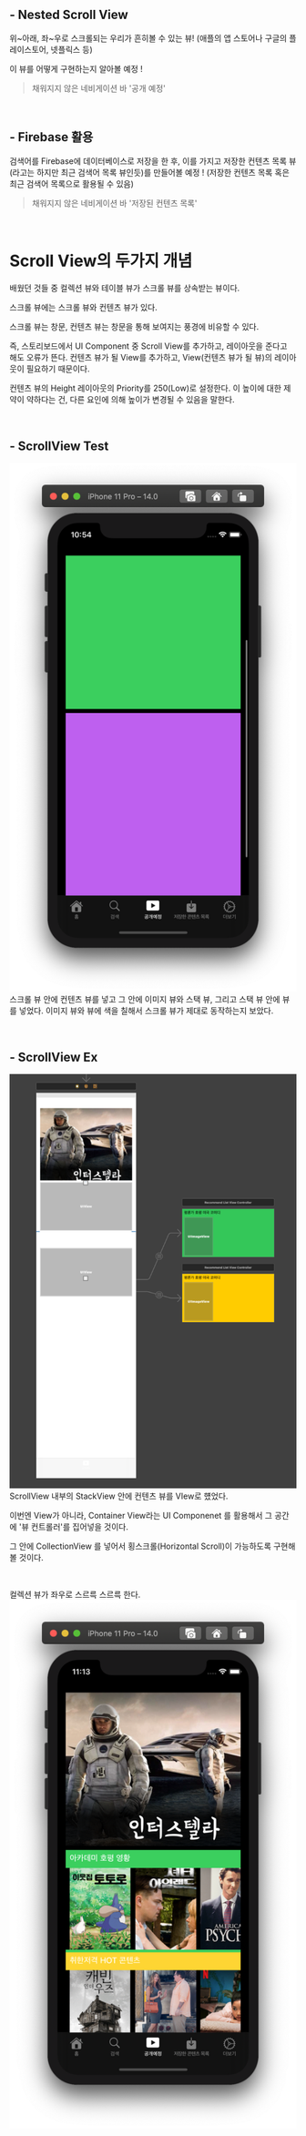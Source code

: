 ## - Nested Scroll View
위~아래, 좌~우로 스크롤되는 우리가 흔히볼 수 있는 뷰! (애플의 앱 스토어나 구글의 플레이스토어, 넷플릭스 등)

이 뷰를 어떻게 구현하는지 알아볼 예정 !

> 채워지지 않은 네비게이션 바 '공개 예정'

<br>

## - Firebase 활용
검색어를 Firebase에 데이터베이스로 저장을 한 후, 이를 가지고 저장한 컨텐츠 목록 뷰(라고는 하지만 최근 검색어 목록 뷰인듯)를 만들어볼 예정 !
(저장한 컨텐츠 목록 혹은 최근 검색어 목록으로 활용될 수 있음)

> 채워지지 않은 네비게이션 바 '저장된 컨텐츠 목록'

<br>

# Scroll View의 두가지 개념
배웠던 것들 중 컬렉션 뷰와 테이블 뷰가 스크롤 뷰를 상속받는 뷰이다.

스크롤 뷰에는 스크롤 뷰와 컨텐츠 뷰가 있다.

스크롤 뷰는 창문, 컨텐츠 뷰는 창문을 통해 보여지는 풍경에 비유할 수 있다.

즉, 스토리보드에서 UI Component 중 Scroll View를 추가하고, 레이아웃을 준다고 해도 오류가 뜬다. 컨텐츠 뷰가 될 View를 추가하고, View(컨텐츠 뷰가 될 뷰)의 레이아웃이 필요하기 때문이다.

컨텐츠 뷰의 Height 레이아웃의 Priority를 250(Low)로 설정한다. 이 높이에 대한 제약이 약하다는 건, 다른 요인에 의해 높이가 변경될 수 있음을 말한다.

<br>

## - ScrollView Test
![ScrollViewEx01](./ScrollViewEx01.png)
스크롤 뷰 안에 컨텐츠 뷰를 넣고 그 안에 이미지 뷰와 스택 뷰, 그리고 스택 뷰 안에 뷰를 넣었다.
이미지 뷰와 뷰에 색을 칠해서 스크롤 뷰가 제대로 동작하는지 보았다.

<br>

## - ScrollView Ex
![ScrollViewEx02](./ScrollViewEx02.png)
ScrollView 내부의 StackView 안에 컨텐츠 뷰를 VIew로 헀었다. 

이번엔 View가 아니라, Container View라는 UI Componenet 를 활용해서 그 공간에 '뷰 컨트롤러'를 집어넣을 것이다.

그 안에 CollectionView 를 넣어서 횡스크롤(Horizontal Scroll)이 가능하도록 구현해볼 것이다.

<br>

컬렉션 뷰가 좌우로 스르륵 스르륵 한다.
![ScrollViewEx03](./ScrollViewEx03.png)
